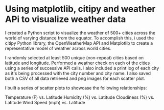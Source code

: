 # Using matplotlib, citipy and weather APi to visualize weather data

I created a Python script to visualize the weather of 500+ cities across the world of varying distance from the equator. To accomplish this, i used the citipy Python library, the OpenWeatherMap API and Matplotlib to create a representative model of weather across world cities.

I randomly selected at least 500 unique (non-repeat) cities based on latitude and longitude.
Performed a weather check on each of the cities using a series of successive API calls.
I also included a print log of each city as it's being processed with the city number and city name.
I also saved both a CSV of all data retrieved and png images for each scatter plot.

I built a series of scatter plots to showcase the following relationships:

Temperature (F) vs. Latitude
Humidity (%) vs. Latitude
Cloudiness (%) vs. Latitude
Wind Speed (mph) vs. Latitude





